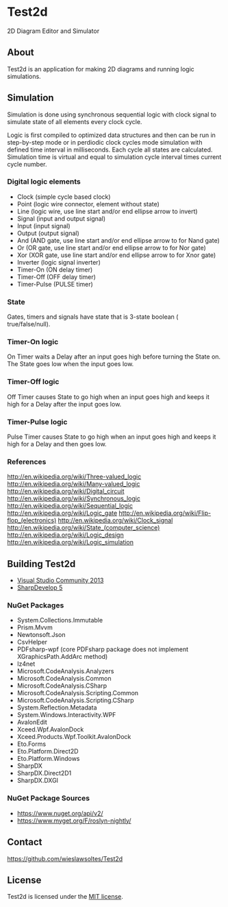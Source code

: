 # Test2d

2D Diagram Editor and Simulator

## About

Test2d is an application for making 2D diagrams and running logic simulations.

## Simulation

Simulation is done using synchronous sequential logic with clock signal
to simulate state of all elements every clock cycle.

Logic is first compiled to optimized data structures
and then can be run in step-by-step mode or in perdiodic clock cycles
mode simulation with defined time interval in milliseconds. Each cycle
all states are calculated. Simulation time is virtual and equal to
simulation cycle interval times current cycle number.

### Digital logic elements

- Clock (simple cycle based clock)
- Point (logic wire connector, element without state)
- Line (logic wire, use line start and/or end ellipse arrow to invert)
- Signal (input and output signal)
- Input (input signal)
- Output (output signal)
- And (AND gate, use line start and/or end ellipse arrow to for Nand gate)
- Or (OR gate, use line start and/or end ellipse arrow to for Nor gate)
- Xor (XOR gate, use line start and/or end ellipse arrow to for Xnor gate)
- Inverter (logic signal inverter)
- Timer-On (ON delay timer)
- Timer-Off (OFF delay timer)
- Timer-Pulse (PULSE timer)

### State

Gates, timers and signals have state that is 3-state boolean ( true/false/null).

### Timer-On logic

On Timer waits a Delay after an input goes high before turning the State on.  
The State goes low when the input goes low.

### Timer-Off logic

Off Timer causes State to go high when an input goes high 
and keeps it high for a Delay after the input goes low.

### Timer-Pulse logic

Pulse Timer causes State to go high when an input goes high 
and keeps it high for a Delay and then goes low.

### References

http://en.wikipedia.org/wiki/Three-valued_logic
http://en.wikipedia.org/wiki/Many-valued_logic
http://en.wikipedia.org/wiki/Digital_circuit
http://en.wikipedia.org/wiki/Synchronous_logic
http://en.wikipedia.org/wiki/Sequential_logic
http://en.wikipedia.org/wiki/Logic_gate
http://en.wikipedia.org/wiki/Flip-flop_(electronics)
http://en.wikipedia.org/wiki/Clock_signal
http://en.wikipedia.org/wiki/State_(computer_science)
http://en.wikipedia.org/wiki/Logic_design
http://en.wikipedia.org/wiki/Logic_simulation

## Building Test2d

* [Visual Studio Community 2013](https://www.visualstudio.com/en-us/products/visual-studio-community-vs.aspx)
* [SharpDevelop 5](http://www.icsharpcode.net/OpenSource/SD/Download/#SharpDevelop5x)

### NuGet Packages

* System.Collections.Immutable
* Prism.Mvvm
* Newtonsoft.Json
* CsvHelper
* PDFsharp-wpf (core PDFsharp package does not implement XGraphicsPath.AddArc method)
* lz4net
* Microsoft.CodeAnalysis.Analyzers
* Microsoft.CodeAnalysis.Common
* Microsoft.CodeAnalysis.CSharp
* Microsoft.CodeAnalysis.Scripting.Common
* Microsoft.CodeAnalysis.Scripting.CSharp
* System.Reflection.Metadata
* System.Windows.Interactivity.WPF
* AvalonEdit
* Xceed.Wpf.AvalonDock
* Xceed.Products.Wpf.Toolkit.AvalonDock
* Eto.Forms
* Eto.Platform.Direct2D
* Eto.Platform.Windows
* SharpDX
* SharpDX.Direct2D1
* SharpDX.DXGI

### NuGet Package Sources

* https://www.nuget.org/api/v2/
* https://www.myget.org/F/roslyn-nightly/

## Contact

https://github.com/wieslawsoltes/Test2d

## License

Test2d is licensed under the [MIT license](LICENSE.TXT).
